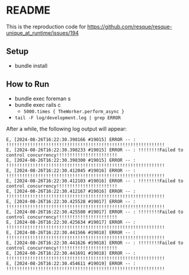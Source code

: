 # README

This is the reproduction code for https://github.com/resque/resque-unique_at_runtime/issues/194

## Setup

- bundle install

## How to Run

- bundle exec foreman s
- bundle exec rails c
  - `5000.times { TheWorker.perform_async }`
- `tail -F log/development.log | grep ERROR`

After a while, the following log output will appear:

```
E, [2024-08-26T16:22:30.398166 #19015] ERROR -- : !!!!!!!!!!!!!!!!!!!!!!!!!!!!!!!!!!!!!!!!!!!!!!!!!!!!!!!!!!!!
E, [2024-08-26T16:22:30.398233 #19015] ERROR -- : !!!!!!!!Failed to control concurrency!!!!!!!!!!!!!!!!!!!!!!!
E, [2024-08-26T16:22:30.398300 #19015] ERROR -- : !!!!!!!!!!!!!!!!!!!!!!!!!!!!!!!!!!!!!!!!!!!!!!!!!!!!!!!!!!!!
E, [2024-08-26T16:22:30.412045 #19016] ERROR -- : !!!!!!!!!!!!!!!!!!!!!!!!!!!!!!!!!!!!!!!!!!!!!!!!!!!!!!!!!!!!
E, [2024-08-26T16:22:30.412103 #19016] ERROR -- : !!!!!!!!Failed to control concurrency!!!!!!!!!!!!!!!!!!!!!!!
E, [2024-08-26T16:22:30.412167 #19016] ERROR -- : !!!!!!!!!!!!!!!!!!!!!!!!!!!!!!!!!!!!!!!!!!!!!!!!!!!!!!!!!!!!
E, [2024-08-26T16:22:30.425528 #19017] ERROR -- : !!!!!!!!!!!!!!!!!!!!!!!!!!!!!!!!!!!!!!!!!!!!!!!!!!!!!!!!!!!!
E, [2024-08-26T16:22:30.425580 #19017] ERROR -- : !!!!!!!!Failed to control concurrency!!!!!!!!!!!!!!!!!!!!!!!
E, [2024-08-26T16:22:30.425634 #19017] ERROR -- : !!!!!!!!!!!!!!!!!!!!!!!!!!!!!!!!!!!!!!!!!!!!!!!!!!!!!!!!!!!!
E, [2024-08-26T16:22:30.441566 #19018] ERROR -- : !!!!!!!!!!!!!!!!!!!!!!!!!!!!!!!!!!!!!!!!!!!!!!!!!!!!!!!!!!!!
E, [2024-08-26T16:22:30.441626 #19018] ERROR -- : !!!!!!!!Failed to control concurrency!!!!!!!!!!!!!!!!!!!!!!!
E, [2024-08-26T16:22:30.441691 #19018] ERROR -- : !!!!!!!!!!!!!!!!!!!!!!!!!!!!!!!!!!!!!!!!!!!!!!!!!!!!!!!!!!!!
E, [2024-08-26T16:22:30.454611 #19019] ERROR -- : !!!!!!!!!!!!!!!!!!!!!!!!!!!!!!!!!!!!!!!!!!!!!!!!!!!!!!!!!!!!
```
